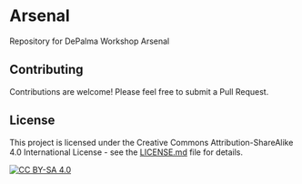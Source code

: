 # Arsenal
Repository for DePalma Workshop Arsenal

## Contributing

Contributions are welcome! Please feel free to submit a Pull Request.

## License

This project is licensed under the Creative Commons Attribution-ShareAlike 4.0 International License - see the [LICENSE.md](LICENSE.md) file for details.

[![CC BY-SA 4.0][cc-by-sa-shield]][cc-by-sa]

[cc-by-sa]: http://creativecommons.org/licenses/by-sa/4.0/
[cc-by-sa-shield]: https://img.shields.io/badge/License-CC%20BY--SA%204.0-lightgrey.svg